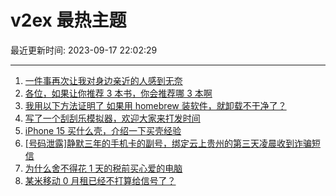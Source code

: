 # v2ex 最热主题

最近更新时间: 2023-09-17 22:02:29

--- 
1. [一件事再次让我对身边亲近的人感到无奈](https://www.v2ex.com/t/974487) 
2. [各位，如果让你推荐 3 本书，你会推荐哪 3 本啊](https://www.v2ex.com/t/974506) 
3. [我用以下方法证明了 如果用 homebrew 装软件，就卸载不干净了？](https://www.v2ex.com/t/974517) 
4. [写了一个刮刮乐模拟器，欢迎大家来打发时间](https://www.v2ex.com/t/974504) 
5. [iPhone 15 买什么壳，介绍一下买壳经验](https://www.v2ex.com/t/974514) 
6. [[号码泄露]静默三年的手机卡的副号，绑定云上贵州的第三天凌晨收到诈骗短信](https://www.v2ex.com/t/974527) 
7. [为什么舍不得花 1 天的税前买心爱的电脑](https://www.v2ex.com/t/974547) 
8. [某米移动 0 月租已经不打算给信号了？](https://www.v2ex.com/t/974528) 
